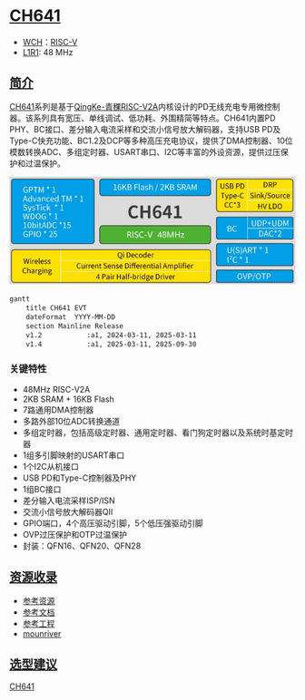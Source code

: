 ﻿# [CH641](https://github.com/SoCXin/CH641)

* [WCH](http://www.wch.cn/)：[RISC-V](https://github.com/SoCXin/RISC-V)
* [L1R1](https://github.com/SoCXin/Level): 48 MHz

## [简介](https://github.com/SoCXin/CH641/wiki)

[CH641](https://www.wch.cn/products/CH641.html)系列是基于[QingKe-青稞RISC-V2A](https://www.wch.cn/products/QingKe.html)内核设计的PD无线充电专用微控制器。该系列具有宽压、单线调试、低功耗、外围精简等特点。CH641内置PD PHY、BC接口、差分输入电流采样和交流小信号放大解码器，支持USB PD及Type-C快充功能、BC1.2及DCP等多种高压充电协议，提供了DMA控制器、10位模数转换ADC、多组定时器、USART串口、I2C等丰富的外设资源，提供过压保护和过温保护。

[![sites](docs/ch641.jpg)](http://www.wch.cn/products/CH641.html)

``` mermaid
gantt
    title CH641 EVT
    dateFormat  YYYY-MM-DD
    section Mainline Release
    v1.2           :a1, 2024-03-11, 2025-03-11
    v1.4           :a1, 2025-03-11, 2025-09-30
```

### 关键特性

* 48MHz RISC-V2A
* 2KB SRAM + 16KB Flash
* 7路通用DMA控制器
* 多路外部10位ADC转换通道
* 多组定时器，包括高级定时器、通用定时器、看门狗定时器以及系统时基定时器
* 1组多引脚映射的USART串口
* 1个I2C从机接口
* USB PD和Type-C控制器及PHY
* 1组BC接口
* 差分输入电流采样ISP/ISN
* 交流小信号放大解码器QII
* GPIO端口，4个高压驱动引脚，5个低压强驱动引脚
* OVP过压保护和OTP过温保护 
* 封装：QFN16、QFN20、QFN28

## [资源收录](https://github.com/SoCXin)

* [参考资源](src/)
* [参考文档](docs/)
* [参考工程](project/)
* [mounriver](http://www.mounriver.com/download)

## [选型建议](https://github.com/SoCXin)

[CH641](https://github.com/SoCXin/CH641)

